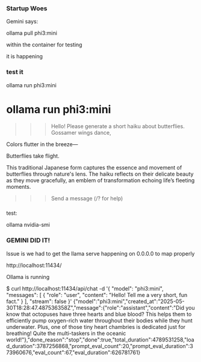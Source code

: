 ### Startup Woes

Gemini says:

ollama pull phi3:mini

within the container for testing

it is happening 

### test it 

ollama run phi3:mini

# ollama run phi3:mini
>>> Hello! Please generate a short haiku about butterflies.
Gossamer wings dance,  

Colors flutter in the breeze—    

Butterflies take flight.  


This traditional Japanese form captures the essence and movement of butterflies through nature's lens. The haiku reflects on their delicate beauty as they move gracefully, an 
emblem of transformation echoing life’s fleeting moments.

>>> Send a message (/? for help)

### 

test:

ollama nvidia-smi

### GEMINI DID IT!

Issue is we had to get the llama serve happening on 0.0.0.0 to map properly

http://localhost:11434/

Ollama is running

$ curl http://localhost:11434/api/chat -d '{
  "model": "phi3:mini",
  "messages": [
    {
      "role": "user",
      "content": "Hello! Tell me a very short, fun fact."
    }
  ],
  "stream": false
}'
{"model":"phi3:mini","created_at":"2025-05-30T18:28:47.487536358Z","message":{"role":"assistant","content":"Did you know that octopuses have three hearts and blue blood? This helps them to efficiently pump oxygen-rich water throughout their bodies while they hunt underwater. Plus, one of those tiny heart chambries is dedicated just for breathing! Quite the multi-taskers in the oceanic world!"},"done_reason":"stop","done":true,"total_duration":4789531258,"load_duration":3787256868,"prompt_eval_count":20,"prompt_eval_duration":373960676,"eval_count":67,"eval_duration":626781761}

####